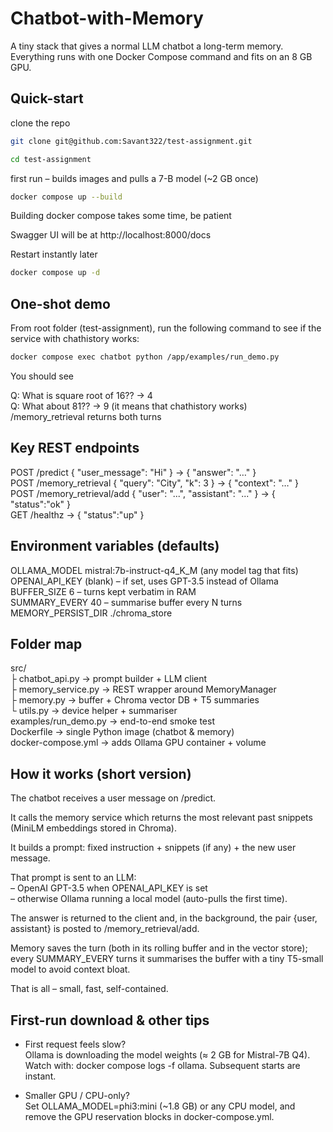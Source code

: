 # Chatbot-with-Memory
A tiny stack that gives a normal LLM chatbot a long-term memory.
Everything runs with one Docker Compose command and fits on an 8 GB GPU.

## Quick-start

clone the repo <br>
``` bash
git clone git@github.com:Savant322/test-assignment.git
```

``` bash
cd test-assignment
```

first run – builds images and pulls a 7-B model (~2 GB once)

``` bash
docker compose up --build
```

Building docker compose takes some time, be patient

Swagger UI will be at http://localhost:8000/docs

Restart instantly later <br>

``` bash
docker compose up -d
```

## One-shot demo

From root folder (test-assignment), run the following command to see if the service with chathistory works:

``` bash
docker compose exec chatbot python /app/examples/run_demo.py
```

You should see

   Q: What is square root of 16??  -> 4 <br>
   Q: What about 81??  -> 9 (it means that chathistory works) <br>
   /memory_retrieval returns both turns

## Key REST endpoints

POST /predict { "user_message": "Hi" } -> { "answer": "…" } <br>
POST /memory_retrieval { "query": "City", "k": 3 } -> { "context": "…" } <br>
POST /memory_retrieval/add { "user": "...", "assistant": "..." } -> { "status":"ok" } <br>
GET /healthz -> { "status":"up" }

## Environment variables (defaults)

OLLAMA_MODEL mistral:7b-instruct-q4_K_M (any model tag that fits) <br>
OPENAI_API_KEY (blank) – if set, uses GPT-3.5 instead of Ollama <br>
BUFFER_SIZE 6 – turns kept verbatim in RAM <br>
SUMMARY_EVERY 40 – summarise buffer every N turns <br>
MEMORY_PERSIST_DIR ./chroma_store

## Folder map

src/ <br>
├ chatbot_api.py -> prompt builder + LLM client <br>
├ memory_service.py -> REST wrapper around MemoryManager <br>
├ memory.py -> buffer + Chroma vector DB + T5 summaries <br>
└ utils.py -> device helper + summariser <br>
examples/run_demo.py -> end-to-end smoke test <br>
Dockerfile -> single Python image (chatbot & memory) <br>
docker-compose.yml -> adds Ollama GPU container + volume

## How it works (short version)

The chatbot receives a user message on /predict.

It calls the memory service which returns the most relevant past snippets (MiniLM embeddings stored in Chroma).

It builds a prompt: fixed instruction + snippets (if any) + the new user message.

That prompt is sent to an LLM: <br>
– OpenAI GPT-3.5 when OPENAI_API_KEY is set <br>
– otherwise Ollama running a local model (auto-pulls the first time).

The answer is returned to the client and, in the background, the pair {user, assistant} is posted to /memory_retrieval/add.

Memory saves the turn (both in its rolling buffer and in the vector store); every SUMMARY_EVERY turns it summarises the buffer with a tiny T5-small model to avoid context bloat.

That is all – small, fast, self-contained.

## First-run download & other tips

- First request feels slow? <br>
Ollama is downloading the model weights (≈ 2 GB for Mistral-7B Q4).
Watch with: docker compose logs -f ollama. Subsequent starts are instant.

- Smaller GPU / CPU-only? <br>
Set OLLAMA_MODEL=phi3:mini (~1.8 GB) or any CPU model, and remove the GPU reservation blocks in docker-compose.yml.
